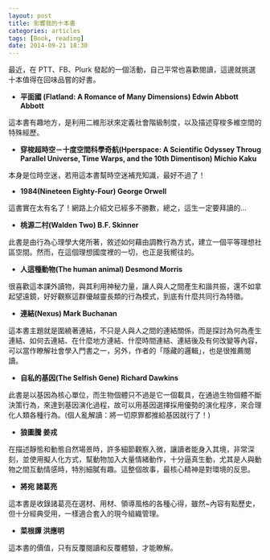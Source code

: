 ```yaml
---
layout: post
title: 影響我的十本書
categories: articles
tags: [Book, reading]
date: 2014-09-21 18:30
---
```


最近，在 PTT、FB、Plurk 發起的一個活動，自己平常也喜歡閱讀，這邊就挑選十本值得在回味品嘗的好書。

<!-- more -->

+ **平面國 (Flatland: A Romance of Many Dimensions) Edwin Abbott Abbott**

這本書有趣地方，是利用二維形狀來定義社會階級制度，以及描述穿梭多維空間的特殊經歷。

+ **穿梭超時空－十度空間科學奇航(Hperspace: A Scientific Odyssey Throug Parallel Universe, Time Warps, and the 10th Dimentison) Michio Kaku**

本身是位時空迷，若用這本書幫時空迷補充知識，最好不過了！

+ **1984(Nineteen Eighty-Four) George Orwell**

這書實在太有名了！網路上介紹文已經多不勝數，總之，這生一定要拜讀的…

+ **桃源二村(Walden Two) B.F. Skinner**

此書是由行為心理學大佬所著，敘述如何藉由調教行為方式，建立一個平等理想社區空間。然而，在這個理想國度裡的一切，也正是我嚮往的。

+ **人這種動物(The human animal) Desmond Morris**

很喜歡這本課外讀物，與其利用神秘力量，讓人與人之間產生和諧共振，還不如拿起望遠鏡，好好觀察這群優越靈長類的行為模式，到底有什麼共同行為特徵。

+ **連結(Nexus) Mark Buchanan**

這本書主題就是圍繞著連結，不只是人與人之間的連結關係，而是探討為何為產生連結、如何去連結、在什麼地方連結、什麼時間連結、連結後及有何改變等內容，可以當作瞭解社會學入門書之一，另外，作者的「隱藏的邏輯」，也是很推薦閱讀。

+ **自私的基因(The Selfish Gene) Richard Dawkins**

此書是以基因為核心單位，而生物個體只不過是它一個載具，在通過生物個體不斷決策行為，來達到基因演化過程，故可以用基因選擇採用優勢的演化程序，來合理化人類各種行為。(個人亂解讀：將一切原罪都推給基因就行了！)

+ **狼圖騰 姜戎**

在描述靜態和動態自然場景時，許多細節觀察入微，讓讀者能身入其境，非常深刻，並使用擬人化方式，幫動物加入大量情緒動作，十分逼真生動，尤其是人與動物之間互動情感時，特別細膩有趣。這整個故事，最核心精神是對環境的反思。

+ **將宛 諸葛亮**

這本書是收錄諸葛亮在選材、用材、領導風格的各種心得，雖然~內容有點歷史，但十分經典受用，一樣適合套入的現今組織管理。

+ **菜根譚 洪應明**

這本書的價值，只有反覆閱讀和反覆體驗，才能瞭解。
